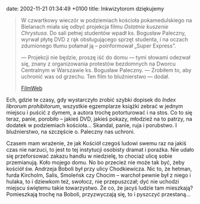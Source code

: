 date: 2002-11-21 01:34:49 +0100
title: Inkwizytorom dziękujemy

> W czwartkowy wieczór w podziemiach kościoła pokamedulskiego na Bielanach miała się odbyć projekcja filmu <cite>Ostatnie kuszenie Chrystusa</cite>. Do sali pełnej studentów wpadł ks. Bogusław Paleczny, wyrwał płytę DVD z rąk obsługującego sprzęt studenta, i na oczach zdumionego tłumu połamał ją – poinformował „Super Express”.
>
> — Projekcji nie będzie, proszę iść do domu — tymi słowami odezwał się, znany z organizowania protestów bezdomnych na Dworcu Centralnym w Warszawie ks. Bogusław Paleczny. — Zrobiłem to, aby uchronić was od grzechu. Ten film to bluźnierstwo — dodał.
>
> [FilmWeb](http://www.filmweb.pl/ 'Polski portal filmowy')

Ech, gdzie te czasy, gdy wystarczyło zrobić szybki dopisek do <cite>Index librorum prohibitorum</cite>, wszystkie egzemplarze książki zebrać w jednym miejscu i puścić z dymem, a autora trochę potorturować i na stos. Co to się teraz, panie, porobiło – jakieś DVD, jakieś pokazy, młodzież na to patrzy, na dodatek w podziemiach kościoła… Skandal, panie, ruja i porubstwo. I bluźnierstwo, na szczęście o. Paleczny nas uchroni.

Czasem mam wrażenie, że jak Kościół czegoś ludowi swemu raz na jakiś czas nie narzuci, to jest to tej instytucji osobisty dramat i porażka. Nie udało się przeforsować zakazu handlu w niedzielę, to chociaż ulicę sobie przemianują. Koło mojego domu. No bo przecież nie może tak być, żeby kościół św. Andrzeja Boboli był przy ulicy Chodkiewicza. Nic to, że hetman, furda Kircholm, Salis, Smoleńsk czy Chocim – warchoł pewnie był z niego i hulaka, to i dziewkom też, swołocz, nie przepuszczał; dyć nie uchodzi miejscu świętemu takie towarzystwo. Że co, że jacyś ludzie tam mieszkają? Pomieszkają trochę na Boboli, przyzwyczają się, to i pyszczyć przestaną…

